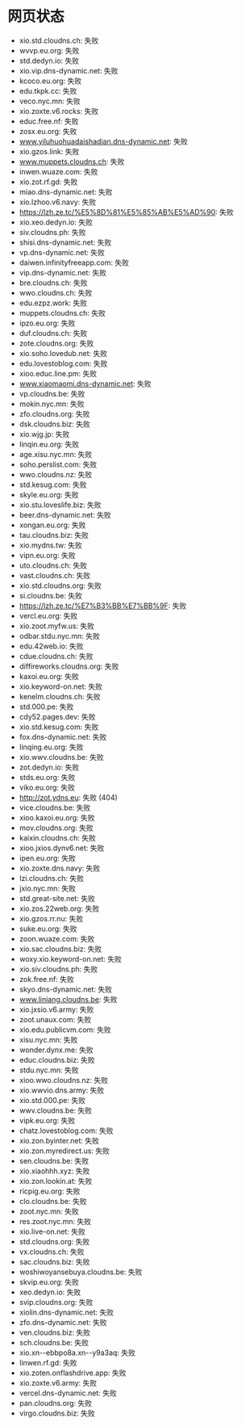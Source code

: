 # 网页状态
- xio.std.cloudns.ch: 失败
- wvvp.eu.org: 失败
- std.dedyn.io: 失败
- xio.vip.dns-dynamic.net: 失败
- kcoco.eu.org: 失败
- edu.tkpk.cc: 失败
- veco.nyc.mn: 失败
- xio.zoxte.v6.rocks: 失败
- educ.free.nf: 失败
- zosx.eu.org: 失败
- www.yiluhuohuadaishadian.dns-dynamic.net: 失败
- xio.gzos.link: 失败
- www.muppets.cloudns.ch: 失败
- inwen.wuaze.com: 失败
- xio.zot.rf.gd: 失败
- miao.dns-dynamic.net: 失败
- xio.lzhoo.v6.navy: 失败
- https://lzh.ze.tc/%E5%8D%81%E5%85%AB%E5%AD%90: 失败
- xio.xeo.dedyn.io: 失败
- siv.cloudns.ph: 失败
- shisi.dns-dynamic.net: 失败
- vp.dns-dynamic.net: 失败
- daiwen.infinityfreeapp.com: 失败
- vip.dns-dynamic.net: 失败
- bre.cloudns.ch: 失败
- wwo.cloudns.ch: 失败
- edu.ezpz.work: 失败
- muppets.cloudns.ch: 失败
- ipzo.eu.org: 失败
- duf.cloudns.ch: 失败
- zote.cloudns.org: 失败
- xio.soho.lovedub.net: 失败
- edu.lovestoblog.com: 失败
- xioo.educ.line.pm: 失败
- www.xiaomaomi.dns-dynamic.net: 失败
- vp.cloudns.be: 失败
- mokin.nyc.mn: 失败
- zfo.cloudns.org: 失败
- dsk.cloudns.biz: 失败
- xio.wjg.jp: 失败
- linqin.eu.org: 失败
- age.xisu.nyc.mn: 失败
- soho.perslist.com: 失败
- wwo.cloudns.nz: 失败
- std.kesug.com: 失败
- skyle.eu.org: 失败
- xio.stu.loveslife.biz: 失败
- beer.dns-dynamic.net: 失败
- xongan.eu.org: 失败
- tau.cloudns.biz: 失败
- xio.mydns.tw: 失败
- vipn.eu.org: 失败
- uto.cloudns.ch: 失败
- vast.cloudns.ch: 失败
- xio.std.cloudns.org: 失败
- si.cloudns.be: 失败
- https://lzh.ze.tc/%E7%B3%BB%E7%BB%9F: 失败
- vercl.eu.org: 失败
- xio.zoot.myfw.us: 失败
- odbar.stdu.nyc.mn: 失败
- edu.42web.io: 失败
- cdue.cloudns.ch: 失败
- diffireworks.cloudns.org: 失败
- kaxoi.eu.org: 失败
- xio.keyword-on.net: 失败
- kenelm.cloudns.ch: 失败
- std.000.pe: 失败
- cdy52.pages.dev: 失败
- xio.std.kesug.com: 失败
- fox.dns-dynamic.net: 失败
- linqing.eu.org: 失败
- xio.wwv.cloudns.be: 失败
- zot.dedyn.io: 失败
- stds.eu.org: 失败
- viko.eu.org: 失败
- http://zot.ydns.eu: 失败 (404)
- vice.cloudns.be: 失败
- xioo.kaxoi.eu.org: 失败
- mov.cloudns.org: 失败
- kaixin.cloudns.ch: 失败
- xioo.jxios.dynv6.net: 失败
- ipen.eu.org: 失败
- xio.zoxte.dns.navy: 失败
- lzi.cloudns.ch: 失败
- jxio.nyc.mn: 失败
- std.great-site.net: 失败
- xio.zos.22web.org: 失败
- xio.gzos.rr.nu: 失败
- suke.eu.org: 失败
- zoon.wuaze.com: 失败
- xio.sac.cloudns.biz: 失败
- woxy.xio.keyword-on.net: 失败
- xio.siv.cloudns.ph: 失败
- zok.free.nf: 失败
- skyo.dns-dynamic.net: 失败
- www.liniang.cloudns.be: 失败
- xio.jxsio.v6.army: 失败
- zoot.unaux.com: 失败
- xio.edu.publicvm.com: 失败
- xisu.nyc.mn: 失败
- wonder.dynx.me: 失败
- educ.cloudns.biz: 失败
- stdu.nyc.mn: 失败
- xioo.wwo.cloudns.nz: 失败
- xio.wwvio.dns.army: 失败
- xio.std.000.pe: 失败
- wwv.cloudns.be: 失败
- vipk.eu.org: 失败
- chatz.lovestoblog.com: 失败
- xio.zon.byinter.net: 失败
- xio.zon.myredirect.us: 失败
- sen.cloudns.be: 失败
- xio.xiaohhh.xyz: 失败
- xio.zon.lookin.at: 失败
- ricpig.eu.org: 失败
- clo.cloudns.be: 失败
- zoot.nyc.mn: 失败
- res.zoot.nyc.mn: 失败
- xio.live-on.net: 失败
- std.cloudns.org: 失败
- vx.cloudns.ch: 失败
- sac.cloudns.biz: 失败
- woshiwoyansebuya.cloudns.be: 失败
- skvip.eu.org: 失败
- xeo.dedyn.io: 失败
- svip.cloudns.org: 失败
- xiolin.dns-dynamic.net: 失败
- zfo.dns-dynamic.net: 失败
- ven.cloudns.biz: 失败
- sch.cloudns.be: 失败
- xio.xn--ebbpo8a.xn--y9a3aq: 失败
- linwen.rf.gd: 失败
- xio.zoten.onflashdrive.app: 失败
- xio.zoxte.v6.army: 失败
- vercel.dns-dynamic.net: 失败
- pan.cloudns.org: 失败
- virgo.cloudns.biz: 失败
